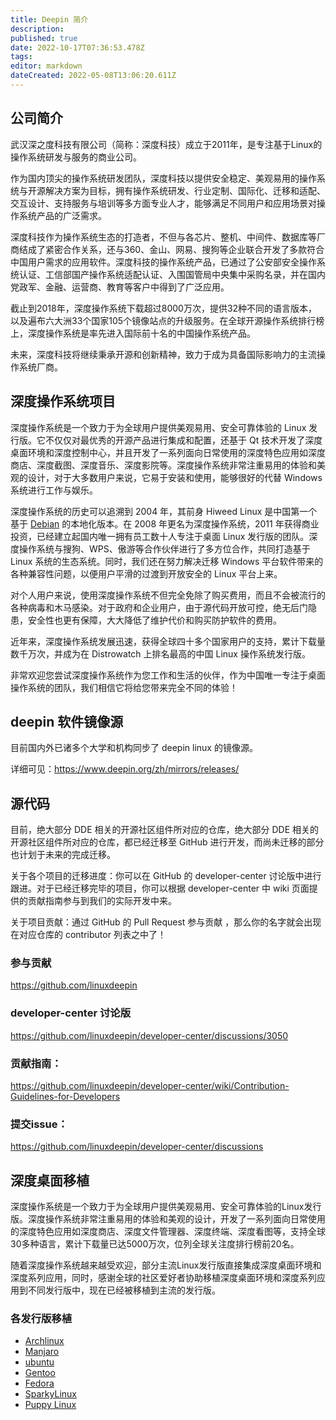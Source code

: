 ```yaml
---
title: Deepin 简介
description: 
published: true
date: 2022-10-17T07:36:53.478Z
tags: 
editor: markdown
dateCreated: 2022-05-08T13:06:20.611Z
---
```



## 公司简介

武汉深之度科技有限公司（简称：深度科技）成立于2011年，是专注基于Linux的操作系统研发与服务的商业公司。

作为国内顶尖的操作系统研发团队，深度科技以提供安全稳定、美观易用的操作系统与开源解决方案为目标，拥有操作系统研发、行业定制、国际化、迁移和适配、交互设计、支持服务与培训等多方面专业人才，能够满足不同用户和应用场景对操作系统产品的广泛需求。

深度科技作为操作系统生态的打造者，不但与各芯片、整机、中间件、数据库等厂商结成了紧密合作关系，还与360、金山、网易、搜狗等企业联合开发了多款符合中国用户需求的应用软件。深度科技的操作系统产品，已通过了公安部安全操作系统认证、工信部国产操作系统适配认证、入围国管局中央集中采购名录，并在国内党政军、金融、运营商、教育等客户中得到了广泛应用。

截止到2018年，深度操作系统下载超过8000万次，提供32种不同的语言版本，以及遍布六大洲33个国家105个镜像站点的升级服务。在全球开源操作系统排行榜上，深度操作系统是率先进入国际前十名的中国操作系统产品。

未来，深度科技将继续秉承开源和创新精神，致力于成为具备国际影响力的主流操作系统厂商。

## 深度操作系统项目

深度操作系统是一个致力于为全球用户提供美观易用、安全可靠体验的 Linux 发行版。它不仅仅对最优秀的开源产品进行集成和配置，还基于 Qt 技术开发了深度桌面环境和深度控制中心，并且开发了一系列面向日常使用的深度特色应用如深度商店、深度截图、深度音乐、深度影院等。深度操作系统非常注重易用的体验和美观的设计，对于大多数用户来说，它易于安装和使用，能够很好的代替 Windows 系统进行工作与娱乐。


深度操作系统的历史可以追溯到 2004 年，其前身 Hiweed Linux 是中国第一个基于 [Debian](http://www.debian.org/) 的本地化版本。在 2008 年更名为深度操作系统，2011 年获得商业投资，已经建立起国内唯一拥有员工数十人专注于桌面 Linux 发行版的团队。深度操作系统与搜狗、WPS、傲游等合作伙伴进行了多方位合作，共同打造基于 Linux 系统的生态系统。同时，我们还在努力解决迁移 Windows 平台软件带来的各种兼容性问题，以便用户平滑的过渡到开放安全的 Linux 平台上来。

对个人用户来说，使用深度操作系统不但完全免除了购买费用，而且不会被流行的各种病毒和木马感染。对于政府和企业用户，由于源代码开放可控，绝无后门隐患，安全性也更有保障，大大降低了维护代价和购买防护软件的费用。

近年来，深度操作系统发展迅速，获得全球四十多个国家用户的支持，累计下载量数千万次，并成为在 Distrowatch 上排名最高的中国 Linux 操作系统发行版。

非常欢迎您尝试深度操作系统作为您工作和生活的伙伴，作为中国唯一专注于桌面操作系统的团队，我们相信它将给您带来完全不同的体验！

## deepin 软件镜像源

目前国内外已诸多个大学和机构同步了 deepin linux 的镜像源。

详细可见：https://www.deepin.org/zh/mirrors/releases/

## 源代码

目前，绝大部分 DDE 相关的开源社区组件所对应的仓库，绝大部分 DDE 相关的开源社区组件所对应的仓库，都已经迁移至 GitHub 进行开发，而尚未迁移的部分也计划于未来的完成迁移。

关于各个项目的迁移进度：你可以在 GitHub 的 developer-center 讨论版中进行跟进。对于已经迁移完毕的项目，你可以根据 developer-center 中 wiki 页面提供的贡献指南参与到我们的实际开发中来。

关于项目贡献：通过 GitHub 的 Pull Request 参与贡献 ，那么你的名字就会出现在对应仓库的 contributor 列表之中了！


### 参与贡献 
https://github.com/linuxdeepin

### developer-center 讨论版
https://github.com/linuxdeepin/developer-center/discussions/3050

### 贡献指南：
https://github.com/linuxdeepin/developer-center/wiki/Contribution-Guidelines-for-Developers

### 提交issue：
https://github.com/linuxdeepin/developer-center/discussions

## 深度桌面移植

深度操作系统是一个致力于为全球用户提供美观易用、安全可靠体验的Linux发行版。深度操作系统非常注重易用的体验和美观的设计，开发了一系列面向日常使用的深度特色应用如深度商店、深度文件管理器、深度终端、深度看图等，支持全球30多种语言，累计下载量已达5000万次，位列全球关注度排行榜前20名。

随着深度操作系统越来越受欢迎，部分主流Linux发行版直接集成深度桌面环境和深度系列应用，同时，感谢全球的社区爱好者协助移植深度桌面环境和深度系列应用到不同发行版中，现在已经被移植到主流的发行版。

### 各发行版移植

* [Archlinux](https://www.archlinux.org/packages/?sort=&q=deepin)
* [Manjaro](https://manjaro.org/category/community-editions/deepin)	
* [ubuntu](https://launchpad.net/~leaeasy/+archive/ubuntu/dde)	
* [Gentoo](https://github.com/zhtengw/deepin-overlay)	
* [Fedora](https://github.com/FZUG/repo/tree/master/rpms/deepin_project)	
* [SparkyLinux](https://sparkylinux.org/deepin-desktop-environment)	
* [Puppy Linux](http://murga-linux.com/puppy/viewtopic.php?t=109317)

